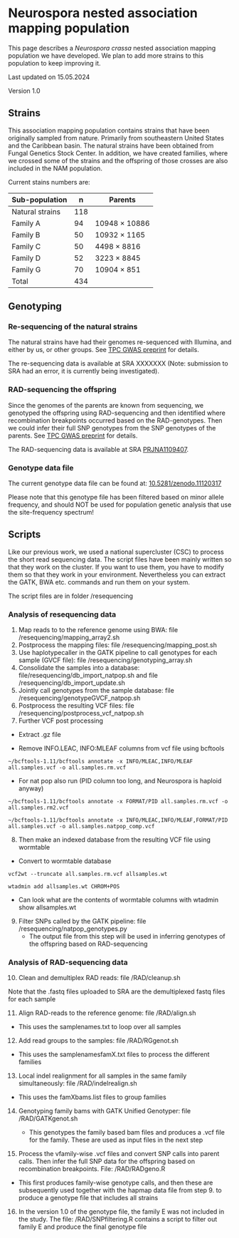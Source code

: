 # Neurospora nested association mapping population
This page describes a _Neurospora crassa_ nested association mapping population we have developed. We plan to add more strains to this population to keep improving it.

Last updated on 15.05.2024

Version 1.0

## Strains

This association mapping population contains strains that have been originally sampled from nature. Primarily from southeastern United States and the Caribbean basin. The natural strains have been obtained from Fungal Genetics Stock Center. In addition, we have created families, where we crossed some of the strains and the offspring of those crosses are also included in the NAM population.

Current stains numbers are:

|Sub-population|      n|    Parents|
|--------------|-------|-----------|
|Natural strains|    118|  |
|Family A|           94| 10948 × 10886    |
|Family B|           50| 10932 × 1165   |
|Family C|           50| 4498 × 8816   |
|Family D|           52| 3223 × 8845    |
|Family G|           70| 10904 × 851   |
|Total|              434|   |

## Genotyping

### Re-sequencing of the natural strains

The natural strains have had their genomes re-sequenced with Illumina, and either by us, or other groups. See [TPC GWAS preprint](https://www.biorxiv.org/content/10.1101/2024.04.29.591604v1) for details.

The re-sequencing data is available at SRA XXXXXXX (Note: submission to SRA had an error, it is currently being investigated).

### RAD-sequencing the offspring

Since the genomes of the parents are known from sequencing, we genotyped the offspring using RAD-sequencing and then identified where recombination breakpoints occurred based on the RAD-genotypes. Then we could infer their full SNP genotypes from the SNP genotypes of the parents. See [TPC GWAS preprint](https://www.biorxiv.org/content/10.1101/2024.04.29.591604v1) for details.

The RAD-sequencing data is available at SRA [PRJNA1109407](https://www.ncbi.nlm.nih.gov/sra/?term=PRJNA1109407).

### Genotype data file

The current genotype data file can be found at: [10.5281/zenodo.11120317](https://zenodo.org/records/11120317)

Please note that this genotype file has been filtered based on minor allele frequency, and should NOT be used for population genetic analysis that use the site-frequency spectrum!

## Scripts
Like our previous work, we used a national supercluster (CSC) to process the short read sequencing data. The script files have been mainly written so that they work on the cluster. If you want to use them, you have to modify them so that they work in your environment. Nevertheless you can extract the GATK, BWA etc. commands and run them on your system.

The script files are in folder /resequencing

### Analysis of resequencing data

1. Map reads to to the reference genome using BWA: file /resequencing/mapping_array2.sh
2. Postprocess the mapping files: file /resequencing/mapping_post.sh
3. Use haplotypecaller in the GATK pipeline to call genotypes for each sample (GVCF file): file /resequencing/genotyping_array.sh
4. Consolidate the samples into a database: file/resequencing/db_import_natpop.sh and file /resequencing/db_import_update.sh
5. Jointly call genotypes from the sample database: file /resequencing/genotypeGVCF_natpop.sh
6. Postprocess the resulting VCF files: file /resequencing/postprocess_vcf_natpop.sh
7. Further VCF post processing

  -  Extract .gz file

  -  Remove INFO.LEAC, INFO:MLEAF columns from vcf file using bcftools

    ~/bcftools-1.11/bcftools annotate -x INFO/MLEAC,INFO/MLEAF all.samples.vcf -o all.samples.rm.vcf

  -  For nat pop also run (PID column too long, and Neurospora is haploid anyway)

    ~/bcftools-1.11/bcftools annotate -x FORMAT/PID all.samples.rm.vcf -o all.samples.rm2.vcf

    ~/bcftools-1.11/bcftools annotate -x INFO/MLEAC,INFO/MLEAF,FORMAT/PID all.samples.vcf -o all.samples.natpop_comp.vcf

 8. Then make an indexed database from the resulting VCF file using wormtable

  -  Convert to wormtable database

    vcf2wt --truncate all.samples.rm.vcf allsamples.wt

    wtadmin add allsamples.wt CHROM+POS

  -  Can look what are the contents of wormtable columns with wtadmin show allsamples.wt

9. Filter SNPs called by the GATK pipeline: file /resequencing/natpop_genotypes.py
   - The output file from this step will be used in inferring genotypes of the offspring based on RAD-sequencing

### Analysis of RAD-sequencing data

10. Clean and demultiplex RAD reads: file /RAD/cleanup.sh

Note that the .fastq files uploaded to SRA are the demultiplexed fastq files for each sample

11. Align RAD-reads to the reference genome: file /RAD/align.sh
   - This uses the samplenames.txt to loop over all samples

12. Add read groups to the samples: file /RAD/RGgenot.sh
   - This uses the samplenamesfamX.txt files to process the different families

13. Local indel realignment for all samples in the same family simultaneously: file /RAD/indelrealign.sh
   - This uses the famXbams.list files to group families

14. Genotyping family bams with GATK Unified Genotyper: file /RAD/GATKgenot.sh
    - This genotypes the family based bam files and produces a .vcf file for the family. These are used as input files in the next step

15. Process the vfamily-wise .vcf files and convert SNP calls into parent calls. Then infer the full SNP data for the offspring based on recombination breakpoints. File: /RAD/RADgeno.R
   - This first produces family-wise genotype calls, and then these are subsequently used together with the hapmap data file from step 9. to produce a genotype file that includes all strains
16. In the version 1.0 of the genotype file, the family E was not included in the study. The file: /RAD/SNPfiltering.R contains a script to filter out family E and produce the final genotype file
